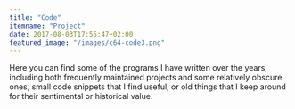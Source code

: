 ```yaml
---
title: "Code"
itemname: "Project"
date: 2017-08-03T17:55:47+02:00
featured_image: "/images/c64-code3.png"
---
```


Here you can find some of the programs I have written over the years,
including both frequently maintained projects and some relatively
obscure ones, small code snippets that I find useful, or old things
that I keep around for their sentimental or historical value.

